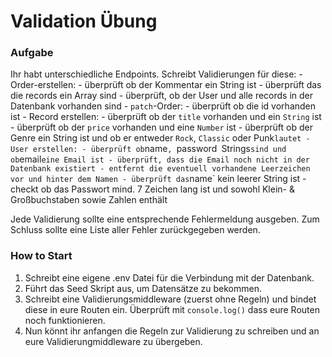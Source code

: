 # Validation Übung

### Aufgabe
Ihr habt unterschiedliche Endpoints. Schreibt Validierungen für diese:
    - Order-erstellen:
        - überprüft ob der Kommentar ein String ist
        - überprüft das die records ein Array sind 
        - überprüft, ob der User und alle records in der Datenbank vorhanden sind
    - `patch`-Order:
        - überprüft ob die id vorhanden ist
    - Record erstellen:
        - überprüft ob der `title` vorhanden und ein `String` ist 
        - überprüft ob der `price` vorhanden und eine `Number` ist 
        - überprüft ob der Genre ein String ist und ob er entweder `Rock`, `Classic` oder Punk` lautet
    - User erstellen:
        - überprüft ob `name`, `password` `Strings` sind und ob `email` eine Email ist
        - überprüft, dass die Email noch nicht in der Datenbank existiert
        - entfernt die eventuell vorhandene Leerzeichen vor und hinter dem Namen
        - überprüft das `name` kein leerer String ist
        - checkt ob das Passwort mind. 7 Zeichen lang ist und sowohl Klein- & Großbuchstaben sowie Zahlen enthält
    
Jede Validierung sollte eine entsprechende Fehlermeldung ausgeben. Zum Schluss sollte eine Liste aller Fehler zurückgegeben werden. 

### How to Start
1. Schreibt eine eigene .env Datei für die Verbindung mit der Datenbank.
2. Führt das Seed Skript aus, um Datensätze zu bekommen.
3. Schreibt eine Validierungsmiddleware (zuerst ohne Regeln) und bindet diese in eure Routen ein. Überprüft mit `console.log()` dass eure Routen noch funktionieren.
4. Nun könnt ihr anfangen die Regeln zur Validierung zu schreiben und an eure Validierungmiddleware zu übergeben. 
